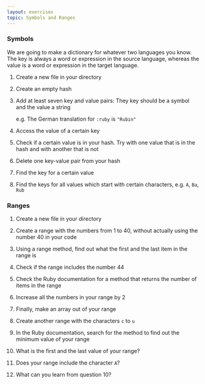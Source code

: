 ```yaml
---
layout: exercises
topic: Symbols and Ranges
---
```


### Symbols

We are going to make a dictionary for whatever two languages you know. The key is always a word or expression in the source language, whereas the value is a word or expression in the target language.

1. Create a new file in your directory

2. Create an empty hash

3. Add at least seven key and value pairs: They key should be a symbol and the value a string­

    e.g. The German translation for `:ruby` is `"Rubin"`

4. Access the value of a certain key

5. Check if a certain value is in your hash. Try with one value that is in the hash and with another that is not

6. Delete one key-­value pair from your hash

7. Find the key for a certain value

8. Find the keys for all values which start with certain characters, e.g. `A`, `Ba`, `Rub`

### Ranges

1. Create a new file in your directory

2. Create a range with the numbers from 1 to 40, without actually using the number 40 in your code

3. Using a range method, find out what the first and the last item in the range is

4. Check if the range includes the number 44

5. Check the Ruby documentation for a method that returns the number of items in the range

6. Increase all the numbers in your range by 2

7. Finally, make an array out of your range

8. Create another range with the characters `c` to `u`

9. In the Ruby documentation, search for the method to find out the minimum value of your range

10. What is the first and the last value of your range?

11. Does your range include the character `A`?

12. What can you learn from question 10?
